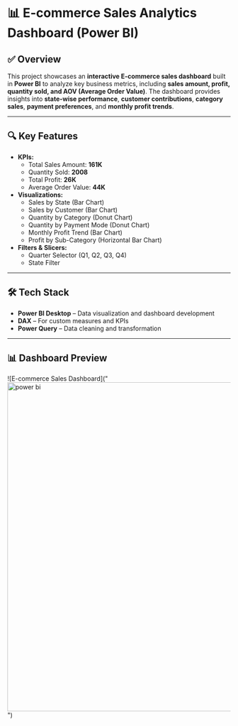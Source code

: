 # 📊 E-commerce Sales Analytics Dashboard (Power BI)

## ✅ Overview
This project showcases an **interactive E-commerce sales dashboard** built in **Power BI** to analyze key business metrics, including **sales amount, profit, quantity sold, and AOV (Average Order Value)**. The dashboard provides insights into **state-wise performance**, **customer contributions**, **category sales**, **payment preferences**, and **monthly profit trends**.

---

## 🔍 Key Features
- **KPIs:**
  - Total Sales Amount: **161K**
  - Quantity Sold: **2008**
  - Total Profit: **26K**
  - Average Order Value: **44K**
- **Visualizations:**
  - Sales by State (Bar Chart)
  - Sales by Customer (Bar Chart)
  - Quantity by Category (Donut Chart)
  - Quantity by Payment Mode (Donut Chart)
  - Monthly Profit Trend (Bar Chart)
  - Profit by Sub-Category (Horizontal Bar Chart)
- **Filters & Slicers:**
  - Quarter Selector (Q1, Q2, Q3, Q4)
  - State Filter

---

## 🛠 Tech Stack
- **Power BI Desktop** – Data visualization and dashboard development
- **DAX** – For custom measures and KPIs
- **Power Query** – Data cleaning and transformation

---

## 📊 Dashboard Preview

![E-commerce Sales Dashboard]("<img width="1323" height="741" alt="power bi" src="https://github.com/user-attachments/assets/72435b4e-6403-4f23-b268-4bd400478cda" />
")
